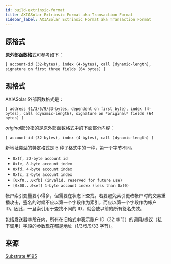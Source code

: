 ```yaml
---
id: build-extrinsic-format
title: AXIASolar Extrinsic Format aka Transaction Format
sidebar_label: AXIASolar Extrinsic Format aka Transaction Format
---
```


## 原格式

**原外部函数格**式可参考如下：

```
[ account-id (32-bytes), index (4-bytes), call (dynamic-length), signature on first three fields (64 bytes) ]
```

## 现格式

AXIASolar 外部函数格式是：

```
[ address (1/3/5/9/33-bytes, dependent on first byte), index (4-bytes), call (dynamic-length), signature on *original* fields (64 bytes) ]
```

*original*部分指的是原外部函数格式中的下面部分内容：

```
[ account-id (32-bytes), index (4-bytes), call (dynamic-length) ]
```

新地址类型的特定格式是 5 种子格式中的一种，第一个字节不同。

- `0xff, 32-byte account id`
- `0xfe, 8-byte account index`
- `0xfd, 4-byte account index`
- `0xfc, 2-byte account index`
- `[0xf0...0xfb] (invalid, reserved for future use)`
- `[0x00...0xef] 1-byte account index (less than 0xf0)`

帐户索引变量要小得多，但需要在状态下查找。若要避免索引更改帐户时的交易重播攻击，签名的时候不应以第一个字段作为索引，而应以第一个字段作为帐户 ID。因此，一旦索引用于查找不同的 ID，就会使以前的所有签名失效。

包括发送器字段在内，所有在旧格式中表示账户 ID（32 字节）的调用/提议（私下调用）字段的参数现在都是地址（1/3/5/9/33 字节）。

## 来源

[Substrate #195](https://github.com/axia-tech/substrate/pull/195)
